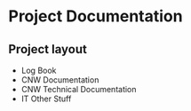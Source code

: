 # Project Documentation

## Project layout

- Log Book
- CNW Documentation
- CNW Technical Documentation
- IT Other Stuff

